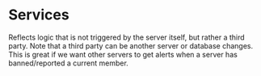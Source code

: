 # Services
Reflects logic that is not triggered by the server itself, but rather a third party. Note that a third party can be another server or database changes. This is great if we want other servers to get alerts when a server has banned/reported a current member.
